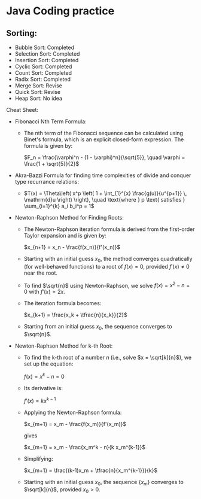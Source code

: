 # Java Coding practice

## Sorting:
  - Bubble Sort: Completed
  - Selection Sort: Completed
  - Insertion Sort: Completed
  - Cyclic Sort: Completed
  - Count Sort: Completed
  - Radix Sort: Completed
  - Merge Sort: Revise
  - Quick Sort: Revise
  - Heap Sort: No idea
  
Cheat Sheet:
- Fibonacci Nth Term Formula:
  * The nth term of the Fibonacci sequence can be calculated using Binet's formula, which is an explicit closed-form expression. The formula is given by:

    $F_n = \frac{\varphi^n - (1 - \varphi)^n}{\sqrt{5}}, \quad \varphi = \frac{1 + \sqrt{5}}{2}$

- Akra-Bazzi Formula for finding time complexities of divide and conquer type recurrance relations:

  * $T(x) = \Theta\left( x^p \left( 1 + \int_{1}^{x} \frac{g(u)}{u^{p+1}} \, \mathrm{d}u \right) \right), \quad \text{where } p \text{ satisfies } \sum_{i=1}^{k} a_i b_i^p = 1$
 
- Newton-Raphson Method for Finding Roots:

  * The Newton-Raphson iteration formula is derived from the first-order Taylor expansion and is given by:

    $x_{n+1} = x_n - \frac{f(x_n)}{f'(x_n)}$

  * Starting with an initial guess $x_0$, the method converges quadratically (for well-behaved functions) to a root of $f(x) = 0$, provided $f'(x) \neq 0$ near the root.
 
  * To find $\sqrt{n}$ using Newton-Raphson, we solve $f(x) = x^2 - n = 0$ with $f'(x) = 2x$.
  
  * The iteration formula becomes:

    $x_{k+1} = \frac{x_k + \tfrac{n}{x_k}}{2}$

  * Starting from an initial guess $x_0$, the sequence converges to $\sqrt{n}$.
 
- Newton-Raphson Method for k-th Root:

  * To find the k-th root of a number $n$ (i.e., solve $x = \sqrt[k]{n}$), we set up the equation:
  
    $f(x) = x^k - n = 0$

  * Its derivative is:

    $f'(x) = kx^{k-1}$

  * Applying the Newton-Raphson formula:

    $x_{m+1} = x_m - \frac{f(x_m)}{f'(x_m)}$

    gives

    $x_{m+1} = x_m - \frac{x_m^k - n}{k x_m^{k-1}}$

  * Simplifying:

    $x_{m+1} = \frac{(k-1)x_m + \tfrac{n}{x_m^{k-1}}}{k}$

  * Starting with an initial guess $x_0$, the sequence $\{x_m\}$ converges to $\sqrt[k]{n}$, provided $x_0 > 0$.
